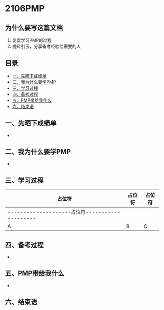 # 2106PMP

## 为什么要写这篇文档
1. 复盘学习PMP的过程
2. 抛砖引玉，分享备考经验给需要的人

## 目录

  - [一、先晒下成绩单](#一先晒下成绩单)
  - [二、我为什么要学PMP](#二我为什么要学pmp)
  - [三、学习过程](#三学习过程)
  - [四、备考过程](#四备考过程)
  - [五、PMP带给我什么](#五pmp带给我什么)
  - [六、结束语](#六结束语)

## 一、先晒下成绩单
*

## 二、我为什么要学PMP
*


## 三、学习过程
| 占位符 | 占位符 | 占位符 |
 | --- | --- | --- |
 | --------------------占位符-------------------- |
 | A | B | C |

## 四、备考过程
*

## 五、PMP带给我什么
-

## 六、结束语